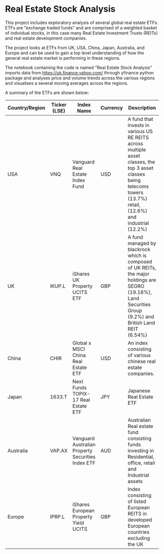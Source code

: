 # Real Estate Stock Analysis 

This project includes exploratory analysis of several global real estate ETFs. ETFs are "exchange traded funds" and are comprised of a weighted basket of individual stocks, in this case many Real Estate Investment Trusts (REITs) and real estate development companies. 

The project looks at ETFs from UK, USA, China, Japan, Australia, and Europe and can be used to gain a top level understanding of how the general real estate market is performing in these regions. 

The notebook containing the code is named "Real Estate Stock Analysis" imports data from https://uk.finance.yahoo.com/ through yfinance python package and analyses price and volume trends across the various regions and visualises a several moving averages across the regions.  

A summary of the ETFs are shown below: 

| Country/Region    | Ticker (LSE) | Index Name                            | Currency|  Description                          |
| ----------        | ------------ |---------------------------------------|---------|----------------------------- |
| USA               | VNQ          | Vanguard Real Estate Index Fund       | USD | A fund that invests in various US RE REITS across multiple asset classes, the top 3 asset classes being telecoms towers (13.7%) retail, (12.6%) and industrial (12.2%)|
| UK                | IKUP.L       | iShares UK Property UCITS ETF         | GBP | A fund managed by blackrock which is composed of UK REITs, the major holdings are SEGRO (19.18%), Land Securities Group (9.2%) and British Land REIT (6.54%) |                                                                     
| China             | CHIR         | Global x MSCI China Real Estate ETF   | USD | An index consisting of various chinese real estate companies.                                                                         |
| Japan             | 1633.T       | Next Funds TOPIX-17 Real Estate ETF   | JPY | Japanese Real Estate ETF                                                                        |
| Australia             | VAP.AX       | Vanguard Australian Property Securities Index ETF  | AUD |      Australian Real estate fund consisting funds investing in Residential, office, retail and Industrial assets                                                                       | 
| Europe            | IPRP.L       | iShares European Property Yield UCITS | GBP | Index consisting of listed European REITS in developed European countries excluding the UK                                                                    |     

